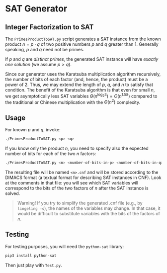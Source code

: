 # SAT Generator

## Integer Factorization to SAT

The `PrimesProductToSAT.py` script generates a SAT instance from the known product $n=p\cdot q$ of two positive numbers $p$ and $q$ greater than 1. Generally speaking, $p$ and $q$ need not be primes.

If $p$ and $q$ are *distinct primes*, the generated SAT instance will have *exactly one solution* (we assume $p>q$).

Since our generator uses the Karatsuba multiplication algorithm recursively, the number of bits of each factor (and, hence, the product) must be a power of 2. Thus, we may extend the length of $p$, $q$, and $n$ to satisfy that condition. The benefit of the Karatsuba algorithm is that even for small $n$, we get asymptotically less SAT variables $\Theta(n^{\log_2{3}})=O(n^{1.58})$ compared to the traditional or Chinese multiplication with the  $\Theta(n^2)$ complexity.

## Usage

For known $p$ and $q$, invoke:

```bash
./PrimesProductToSAT.py <p> <q>
```

If you know only the product $n$, you need to specify also the expected number of bits for each of the two $n$ factors:

```bash
./PrimesProductToSAT.py <n> <number-of-bits-in-p> <number-of-bits-in-q>
```

The resulting file will be named `<n>.cnf` and will be stored according to the DIMACS format (a textual format for describing SAT instances in CNF). Look at the comments in that file: you will see which SAT variables will correspond to the bits of the two factors of $n$ after the SAT instance is solved.

> Warning! If you try to simplify the generated .cnf file (e.g., by `lingeling -s`), the names of the variables may change. In that case, it would be difficult to substitute variables with the bits of the factors of $n$.

## Testing

For testing purposes, you will need the `python-sat` library:

```bash
pip3 install python-sat
```

Then just play with `Test.py`.
